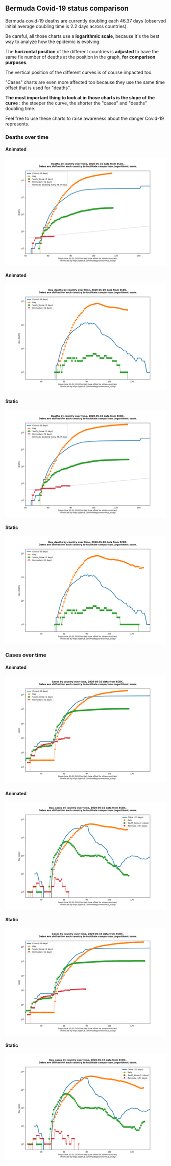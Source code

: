 ## Bermuda Covid-19 status comparison 

Bermuda covid-19 deaths are currently doubling each 46.37 days (observed initial average doubling time is 2.2 days across countries).



Be careful, all those charts use a **logarithmic scale**, because it's the best way to analyze how the epidemic is evolving.
 
The **horizontal position** of the different countries is **adjusted** to have the same fix number of deaths at the position in the graph, **for comparison purposes**.

The vertical position of the different curves is of course impacted too.

"Cases" charts are even more affected too because they use the same time offset that is used for "deaths".

**The most important thing to look at in those charts is the slope of the curve** : the steeper the curve, the shorter the "cases" and "deaths" doubling time.

Feel free to use these charts to raise awareness about the danger Covid-19 represents. 


 
### Deaths over time
 
#### Animated
![Bermuda covid-19 deaths animated chart](https://raw.githubusercontent.com/madlag/coronavirus_study/master/notebooks/graphs/2020-05-10/countries/Bermuda/2020-05-10_Bermuda_deaths.gif "Bermuda covid-19 deaths animated chart")   
 
#### Animated
![Bermuda covid-19 daily deaths animated chart](https://raw.githubusercontent.com/madlag/coronavirus_study/master/notebooks/graphs/2020-05-10/countries/Bermuda/2020-05-10_Bermuda_day_deaths.gif "Bermuda covid-19 day_deaths animated chart")   
 
#### Static
![Bermuda covid-19 deaths static chart](https://raw.githubusercontent.com/madlag/coronavirus_study/master/notebooks/graphs/2020-05-10/countries/Bermuda/2020-05-10_Bermuda_deaths.png "Bermuda covid-19 deaths static chart")   
 
#### Static
![Bermuda covid-19 daily deaths static chart](https://raw.githubusercontent.com/madlag/coronavirus_study/master/notebooks/graphs/2020-05-10/countries/Bermuda/2020-05-10_Bermuda_day_deaths.png "Bermuda covid-19 day_deaths static chart")   

 
### Cases over time
 
#### Animated
![Bermuda covid-19 cases animated chart](https://raw.githubusercontent.com/madlag/coronavirus_study/master/notebooks/graphs/2020-05-10/countries/Bermuda/2020-05-10_Bermuda_cases.gif "Bermuda covid-19 cases animated chart")   
 
#### Animated
![Bermuda covid-19 daily cases animated chart](https://raw.githubusercontent.com/madlag/coronavirus_study/master/notebooks/graphs/2020-05-10/countries/Bermuda/2020-05-10_Bermuda_day_cases.gif "Bermuda covid-19 day_cases animated chart")   
 
#### Static
![Bermuda covid-19 cases static chart](https://raw.githubusercontent.com/madlag/coronavirus_study/master/notebooks/graphs/2020-05-10/countries/Bermuda/2020-05-10_Bermuda_cases.png "Bermuda covid-19 cases static chart")   
 
#### Static
![Bermuda covid-19 daily cases static chart](https://raw.githubusercontent.com/madlag/coronavirus_study/master/notebooks/graphs/2020-05-10/countries/Bermuda/2020-05-10_Bermuda_day_cases.png "Bermuda covid-19 day_cases static chart")   

